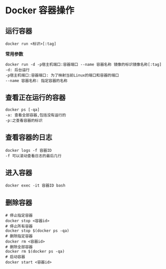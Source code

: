 # Docker 容器操作

## 运行容器

```
docker run <标识>[:tag]
```

**常用参数**

```
docker run -d -p宿主机端口:容器端口 --name 容器名称 镜像的标识镜像名称[:tag]
-d: 后台运行
-p宿主机端口:容器端口: 为了映射当前Linux的端口和容器的端口
--name 容器名称: 指定容器的名称
```

## 查看正在运行的容器

```
docker ps [-qa]
-a: 查看全部容器,包括没有运行的
-p:之查看容器的标识
```

## 查看容器的日志

```
docker logs -f 容器ID
-f 可以滚动查看日志的最后几行
```

## 进入容器

```
docker exec -it 容器ID bash
```

## 删除容器

```
# 停止指定容器
docker stop <容器id>
# 停止所有容器
docker stop $(docker ps -qa)
# 删除指定容器
docker rm <容器id>
# 删除全部容器
docker rm $(docker ps -qa)
# 启动容器
docker start <容器id>
```

